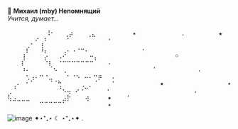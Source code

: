🦷 **Михаил (mby) Непомнящий**  
*Учится, думает...*  

<pre>
　　　　⠀⠀⠀⠸⠂⠀⠀⢀⡴⠀⠀⠀⢀⣄⠀⠀⠀⠀⠀⠀⠀⠀✴            .         ★                    ✩          ✴ 
⠀⠀⠀⠀⠀⡀⠊⢀⠃⠀⠀⠀⠀⠁⠀⠀⠀⠀⠀⠀⠀⠀'
⠀⠀⠀⠀⡔⠀⠀⢸⡀⠀⠀⠀⠀⡀⢀⠠⠤⡀⠀⠀⠀⠀         .                          ✩   
⠀⠀⠀⢰⠁⠀⠀⠀⡡⠀⠀⢀⠜⠀⠀⠀⠀⠀⠤⡀⠀⠀                  ✩                          ★  . '
⠀⠀⠀⡎⠀⠀⠀⠀⠑⡆⠀⠐⠒⠒⠒⠒⠒⠒⠒⠁⠀⠀.
⠀⠀⠀⠰⠄⠀⠀⠀⠀⠈⠢⠀⢀⠀⠀⠀⠀⠀⠀⠀⠀⠀            '           .                                                             //утро.  
⠀⠀⠀⠀⢂⢠⠄⠒⠐⣀⠀⠀⠀⠂⠐⠢ ⠤⠄⠒⡶⠀⠀.                                                                                          
⠀⢀⠄⠀⠂⠁⠀⠀⠀⠈⠈⢓⠀⠀⠀⠀⢀ ⡀⠈⠀⠀⠀'            ★                 ✴    .              ✩                                                                                              
⢀⠈⠀⠀⠀⠀⠀⠀⠀⠀⠀⠈⠢⢤ ⠔⠐⠉⠀⠀⠀⠀⠂                      .                                                                                                                          
⢧⣠⣀⣀⣀⠀⠀⠀⠀⠀⠀⠀⣠⡗⠀⠀⠀⢴⠀⠀⠀⠀★    '
⠀⠀⠀⠀⠀⠀⠀⠉⠉⠉⠉⠉⠁⠀⠀⠀⠀⠀⠀⠀⠀⠀✴                                         '          '                                                                                           
</pre>


![image](https://github.com/user-attachments/assets/77c54c01-fead-4352-8d13-806bd6ad3871)
✦⋆⁺₊⋆ 
                                                                                ☾ ⋆⁺₊⋆✦ 
.        
<!--
**wcidfu/wcidfu** is a ✨ _special_ ✨ repository because its `README.md` (this file) appears on your GitHub profile.

Here are some ideas to get you started:

- 🔭 I’m currently working on ...
- 🌱 I’m currently learning ...
- 👯 I’m looking to collaborate on ...
- 🤔 I’m looking for help with ...
- 💬 Ask me about ...
- 📫 How to reach me: ...
- 😄 Pronouns: ...
- ⚡ Fun fact: ...
-->
